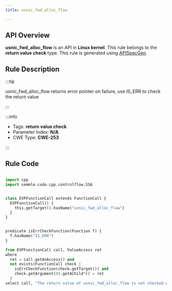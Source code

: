 ```yaml
---
title: usnic_fwd_alloc_flow

---
```



## API Overview
**usnic_fwd_alloc_flow** is an API in **Linux kernel**. This rule belongs to the **return value check** type. This rule is generated using [APISpecGen](../../tools/APISpecGen).
## Rule Description

:::tip

usnic_fwd_alloc_flow returns error pointer on failure, use IS_ERR to check the return value

:::

:::info

- Tags: **return value check**
- Parameter Index: **N/A**
- CWE Type: **CWE-253**

:::

## Rule Code
```python

import cpp
import semmle.code.cpp.controlflow.SSA


class EVPFunctionCall extends FunctionCall {
  EVPFunctionCall() {
    this.getTarget().hasName("usnic_fwd_alloc_flow")
  }
}


predicate isErrCheckFunction(Function f) {
  f.hasName("IS_ERR") 
}

from EVPFunctionCall call, ValueAccess ret
where
  ret = call.getAnAccess() and
  not exists(FunctionCall check |
    isErrCheckFunction(check.getTarget()) and
    check.getArgument(0).getAChild*() = ret
  )
select call, "The return value of usnic_fwd_alloc_flow is not checked with IS_ERR."
    
```